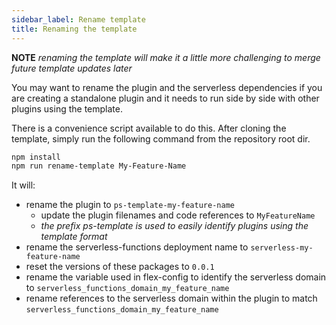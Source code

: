 ```yaml
---
sidebar_label: Rename template
title: Renaming the template
---
```


**NOTE** _renaming the template will make it a little more challenging to merge future template updates later_

You may want to rename the plugin and the serverless dependencies if you are creating a standalone plugin and it needs to run side by side with other plugins using the template.

There is a convenience script available to do this. After cloning the template, simply run the following command from the repository root dir.

```bash
npm install
npm run rename-template My-Feature-Name
```

It will:

- rename the plugin to `ps-template-my-feature-name`
  - update the plugin filenames and code references to `MyFeatureName`
  - _the prefix ps-template is used to easily identify plugins using the template format_
- rename the serverless-functions deployment name to `serverless-my-feature-name`
- reset the versions of these packages to `0.0.1`
- rename the variable used in flex-config to identify the serverless domain to `serverless_functions_domain_my_feature_name`
- rename references to the serverless domain within the plugin to match `serverless_functions_domain_my_feature_name`